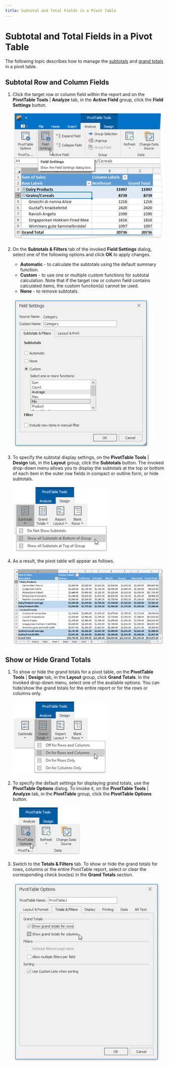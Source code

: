 ```yaml
---
title: Subtotal and Total Fields in a Pivot Table
---
```

# Subtotal and Total Fields in a Pivot Table
The following topic describes how to manage the [subtotals](#subtotals) and [grand totals](#grandtotals) in a pivot table.

<a name="subtotals"/>

## Subtotal Row and Column Fields
1. Click the target row or column field within the report and on the **PivotTable Tools** | **Analyze** tab, in the **Active Field** group, click the **Field Settings** button.
	
	![Spreadsheet_PivotTable_Format_RowAndColumn_Ribbon](../../../images/Img126642.png)
2. On the **Subtotals &amp; Filters** tab of the invoked **Field Settings** dialog, select one of the following options and click **OK** to apply changes.
	* **Automatic** - to calculate the subtotals using the default summary function.
	* **Custom** - to use one or multiple custom functions for subtotal calculation. Note that if the target row or column field contains calculated items, the custom function(s) cannot be used.
	* **None** - to remove subtotals.
	
	![Spreadsheet_PivotTable_Format_RowsAndColumns_Dialog](../../../images/Img126643.png)
3. To specify the subtotal display settings, on the **PivotTable Tools** | **Design** tab, in the **Layout** group, click the **Subtotals** button. The invoked drop-down menu allows you to display the subtotals at the top or bottom of each item in the outer row fields in compact or outline form, or hide subtotals.
	
	![Spreadsheet_PivotTable_Subtotals_Ribbon](../../../images/Img126800.png)
4. As a result, the pivot table will appear as follows.
	
	![Spreadsheet_PivotTable_Format_RowsAndColumns_Result](../../../images/Img126644.png)

<a name="grandtotals"/>

## Show or Hide Grand Totals
1. To show or hide the grand totals for a pivot table, on the **PivotTable Tools** | **Design** tab, in the **Layout** group, click **Grand Totals**. In the invoked drop-down menu, select one of the available options. You can hide/show the grand totals for the entire report or for the rows or columns only.
	
	![Spreadsheet_PivotTable_GrandTotals_Ribbon](../../../images/Img126855.png)
2. To specify the default settings for displaying grand totals, use the **PivotTable Options** dialog. To invoke it, on the **PivotTable Tools** | **Analyze** tab, in the **PivotTable** group, click the **PivotTable Options** button.
	
	![Spreadsheet_PivotTable_OptionDialog_FromRibbon](../../../images/Img126825.png)
3. Switch to the **Totals &amp; Filters** tab. To show or hide the grand totals for rows, columns or the entire PivotTable report, select or clear the corresponding check box(es) in the **Grand Totals** section.
	
	![Spreadsheet_PivotTable_GrandTotals_OptionsDialog](../../../images/Img126858.png)